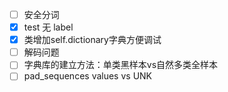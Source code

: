 - [ ] 安全分词
- [x] test 无 label
- [x] 类增加self.dictionary字典方便调试
- [ ] 解码问题
- [ ] 字典库的建立方法：单类黑样本vs自然多类全样本
- [ ] pad_sequences values vs UNK